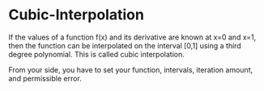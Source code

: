 # Cubic-Interpolation

If the values of a function f(x) and its derivative are known at x=0 and x=1, then the function can be interpolated on the interval [0,1] using a third degree polynomial. This is called cubic interpolation.

From your side, you have to set your function, intervals, iteration amount, and permissible error. 
